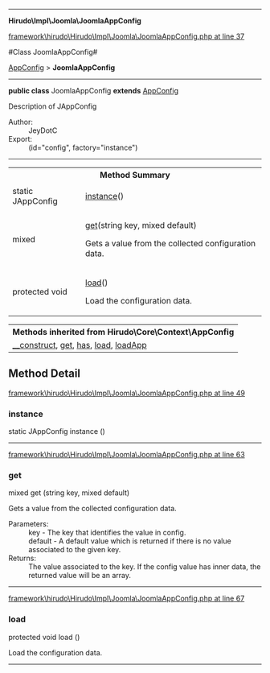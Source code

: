

- - -

**Hirudo\Impl\Joomla\JoomlaAppConfig**


<a href="https://github.com/JeyDotC/Hirudo/blob/master/framework/hirudo/Hirudo/Impl/Joomla/JoomlaAppConfig.php#L37" target='_blank'>framework\hirudo\Hirudo\Impl\Joomla\JoomlaAppConfig.php at line 37</a>

#Class JoomlaAppConfig#

<a href="https://github.com/JeyDotC/Hirudo-docs/blob/master/Hirudo/Core/Context/AppConfig.md">AppConfig</a>
 &gt; **JoomlaAppConfig**




- - -

<p><strong>public  class</strong> <span>JoomlaAppConfig</span>
<strong>extends</strong> <a href="https://github.com/JeyDotC/Hirudo-docs/blob/master/Hirudo/Core/Context/AppConfig.md">AppConfig</a>

</p>

<div class="comment" id="overview_description"><p>Description of JAppConfig</p></div>

<dl>
<dt>Author:</dt>
<dd>JeyDotC</dd>
<dt>Export:</dt>
<dd>(id="config", factory="instance")</dd>
</dl>


<hr />

<table id="summary_method">
<tr><th colspan="2">Method Summary</th></tr>
<tr>
<td><span class='k'>static </span> <span class='nx'>JAppConfig</span></td>
<td class="description"><p class="name"><a href="#instance">instance</a>()</p><p class="description"></p></td>
</tr>
<tr>
<td><span class='k'></span> <span class='nx'>mixed</span></td>
<td class="description"><p class="name"><a href="#get">get</a>(string key, mixed default)</p><p class="description">Gets a value from the collected configuration data.</p></td>
</tr>
<tr>
<td><span class='k'>protected </span> <span class='nx'>void</span></td>
<td class="description"><p class="name"><a href="#load">load</a>()</p><p class="description">Load the configuration data.</p></td>
</tr>
</table>

<table class="inherit">
<tr><th colspan="2">Methods inherited from Hirudo\Core\Context\AppConfig</th></tr>
<tr><td><a href="https://github.com/JeyDotC/Hirudo-docs/blob/master/Hirudo/Core/Context/AppConfig.md#__construct">__construct</a>, <a href="https://github.com/JeyDotC/Hirudo-docs/blob/master/Hirudo/Core/Context/AppConfig.md#get">get</a>, <a href="https://github.com/JeyDotC/Hirudo-docs/blob/master/Hirudo/Core/Context/AppConfig.md#has">has</a>, <a href="https://github.com/JeyDotC/Hirudo-docs/blob/master/Hirudo/Core/Context/AppConfig.md#load">load</a>, <a href="https://github.com/JeyDotC/Hirudo-docs/blob/master/Hirudo/Core/Context/AppConfig.md#loadapp">loadApp</a></td></tr></table>

<h2 id="detail_method">Method Detail</h2>

<a href="https://github.com/JeyDotC/Hirudo/blob/master/framework/hirudo/Hirudo/Impl/Joomla/JoomlaAppConfig.php#L49" target='_blank'>framework\hirudo\Hirudo\Impl\Joomla\JoomlaAppConfig.php at line 49</a>

<h3 id="instance()">instance</h3>
<span class='k'>static </span> <span class='nx'>JAppConfig</span> <span class='nf'>instance</span> ()

<div class="details">
<p></p>
</div>

- - -


<a href="https://github.com/JeyDotC/Hirudo/blob/master/framework/hirudo/Hirudo/Impl/Joomla/JoomlaAppConfig.php#L63" target='_blank'>framework\hirudo\Hirudo\Impl\Joomla\JoomlaAppConfig.php at line 63</a>

<h3 id="get()">get</h3>
<span class='k'></span> <span class='nx'>mixed</span> <span class='nf'>get</span> (string key, mixed default)

<div class="details">
<p>Gets a value from the collected configuration data.</p><dl>
<dt>Parameters:</dt>
<dd>key - The key that identifies the value in config.</dd>
<dd>default - A default value which is returned if there is no value associated to the given key.</dd>
<dt>Returns:</dt>
<dd>The value associated to the key. If the config value has inner data, the returned value will be an array.</dd>
</dl>

</div>

- - -


<a href="https://github.com/JeyDotC/Hirudo/blob/master/framework/hirudo/Hirudo/Impl/Joomla/JoomlaAppConfig.php#L67" target='_blank'>framework\hirudo\Hirudo\Impl\Joomla\JoomlaAppConfig.php at line 67</a>

<h3 id="load()">load</h3>
<span class='k'>protected </span> <span class='nx'>void</span> <span class='nf'>load</span> ()

<div class="details">
<p>Load the configuration data.</p>
</div>

- - -

